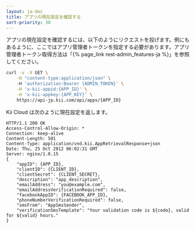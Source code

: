 ```yaml
---
layout: ja-doc
title: アプリの現在設定を確認する
sort-priority: 30
---
```

アプリの現在設定を確認するには、以下のようにリクエストを投げます。例にもあるように、ここではアプリ管理者トークンを指定する必要があります。アプリ管理者トークン取得方法は「{% page_link rest-admin_features-ja %}」を参照してください。

```sh
curl -v -X GET \
    -H "content-type:application/json" \ 
    -H 'authorization:Bearer {ADMIN_TOKEN}' \
    -H 'x-kii-appid:{APP_ID}' \
    -H 'x-kii-appkey:{APP_KEY}' \
    https://api-jp.kii.com/api/apps/{APP_ID}
```

Kii Cloud は次のように現在設定を返します。

```
HTTP/1.1 200 OK
Access-Control-Allow-Origin: *
Connection: keep-alive
Content-Length: 501
Content-Type: application/vnd.kii.AppRetrievalResponse+json
Date: Thu, 25 Oct 2012 06:02:31 GMT
Server: nginx/1.0.15
{
    "appID": {APP_ID},
    "clientID": {CLIENT_ID},
    "clientSecret": {CLIENT_SECRET},
    "description": "app_description",
    "emailAddress": "you@example.com",
    "emailAddressVerificationRequired": false,
    "facebookAppID": {FACEBOOK_APP_ID},
    "phoneNumberVerificationRequired": false,
    "smsFrom": "AppSmsSender",
    "verificationSmsTemplate": "Your validation code is ${code}, valid for ${valid} hours."
}
```

